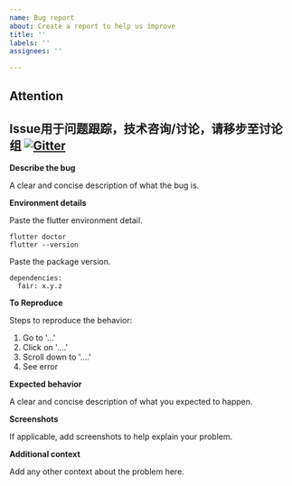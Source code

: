 ```yaml
---
name: Bug report
about: Create a report to help us improve
title: ''
labels: ''
assignees: ''

---
```


## Attention
Issue用于问题跟踪，技术咨询/讨论，请移步至讨论组 [![Gitter](https://badges.gitter.im/flutter_fair/community.svg)](https://gitter.im/flutter_fair/community?utm_source=badge&utm_medium=badge&utm_campaign=pr-badge)
---

**Describe the bug**

A clear and concise description of what the bug is.

**Environment details**

Paste the flutter environment detail.
```
flutter doctor
flutter --version
```
Paste the package version.
```
dependencies:
  fair: x.y.z
```

**To Reproduce**

Steps to reproduce the behavior:
1. Go to '...'
2. Click on '....'
3. Scroll down to '....'
4. See error

**Expected behavior**

A clear and concise description of what you expected to happen.

**Screenshots**

If applicable, add screenshots to help explain your problem.

**Additional context**

Add any other context about the problem here.
